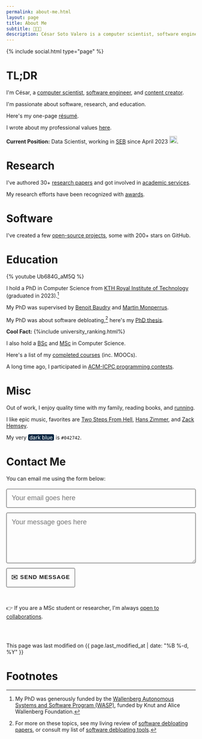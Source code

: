 ```yaml
---
permalink: about-me.html
layout: page
title: About Me
subtitle: 👨🏼‍💻
description: César Soto Valero is a computer scientist, software engineer, and content creator.
---
```


{% include social.html type="page" %}

[//]: # (Profile to view: https://www.zeileis.org/)

[//]: # (<code style="text-align: center; font-family:jetbrains_monoregular, courier new, serif; font-size: 18px; font-weight: lighter">)

[//]: # ( <span class="type" style="text-align: center"></span>)


# TL;DR

I'm César, a [computer scientist](./publications.html), [software engineer](./software.html), and [content creator](./blog).

I'm passionate about software, research, and education. 

Here's my one-page [résumé](../files/CV/resume-cesar-2025.pdf).

I wrote about my professional values [here](./my-professional-values.html).

**Current Position:** Data Scientist, working in [SEB](https://seb.se/) since April 2023 <img class="emoji" title=":sweden:" alt=":sweden:" src="https://github.githubassets.com/images/icons/emoji/unicode/1f1f8-1f1ea.png" height="20" width="20">.

# Research

I've authored 30+ [research papers](./publications.html) and got involved in [academic services](./service.html).

My research efforts have been recognized with [awards](./awards.html).

# Software

I've created a few [open-source projects](./software.html), some with 200+ stars on GitHub.

# Education

{% youtube Ub684G_aM5Q %}

I hold a PhD in Computer Science from [KTH Royal Institute of Technology](https://kth.se) (graduated in 2023).[^4]

My PhD was supervised by [Benoit Baudry](https://www.kth.se/profile/baudry) and [Martin Monperrus](https://www.monperrus.net/martin/). 

My PhD was about software debloating,[^1] here's my [PhD thesis](https://www.cesarsotovalero.net/files/thesis/cesar-fulltext.pdf).

**Cool Fact:** {%include university_ranking.html%}

I also hold a [BSc](../../files/certificates/BSc_Degree_(certified)_eng.pdf) and [MSc](../../files/certificates/MSc_Degree_(certified)_eng.pdf) in Computer Science.

Here's a list of my [completed courses](./courses.html) (inc. MOOCs).

A long time ago, I participated in [ACM-ICPC programming contests](/competitions.html). 

# Misc

Out of work, I enjoy quality time with my family, reading books, and [running](/races.html).

I like epic music, favorites are [Two Steps From Hell](https://www.youtube.com/watch?v=9O4_awEHh1g), [Hans Zimmer](https://www.youtube.com/watch?v=hHwqfT4mhfI), and [Zack Hemsey](https://www.youtube.com/user/zackhemsey). 

My very <span style="background-color:#042742;color:white;border-radius:4px;">&nbsp;dark blue&nbsp;</span> is `#042742`.

#  Contact Me

<!-- 
     After implementing this contact form make sure
     1. you have defined "email: youremail@email.com" in _config.yml file.
     2. you verify your form on formspree.io.
-->

You can email me using the form below:

<form id="contact-me" class="wj-contact" action="https://formspree.io/mrgqpknn" method="POST">
    <input type="text" name="email" placeholder="Your email goes here">
    <textarea type="text" name="content" rows="5" placeholder="Your message goes here"></textarea>
    <input type="hidden" name="_next" value="<REDIRECTION LINK> ">
    <input type="hidden" name="_subject" value="New Contact Form Submission">
    <input type="text" name="_gotcha" style="display:none">
    <input type="submit" value="✉️ Send Message">
</form>

<style>
form.wj-contact input[type="text"], form.wj-contact textarea[type="text"] {
    width: 100%;
    vertical-align: middle;
    font-size: 18px;
    margin-top: 0.25em;
    margin-bottom: 0.5em;
    padding: 0.75em;
    font-weight: lighter;
    border-style: solid;
    border-color: #444;
    outline-color: #444;
    border-width: 1px;
    border-radius: 3px;
    transition: box-shadow .2s ease;
    font-family:  "Equity Text A", sans-serif;
    cursor: pointer;
    background-color: var(--blockquote-background-color);
}

form.wj-contact input[type="submit"] {
    outline: none;
    color: var(--main-text-color);
    border-radius: 3px;
    padding: 12px;
    margin: 0.25em 0 0 0;
    height: auto;
    font-family:  "Concourse T6", sans-serif;
    text-transform: uppercase;
    font-size: 15px;
    font-weight: 800;
    letter-spacing: 1px;
    border: 1px solid #444;
    background-color: var(--blockquote-background-color);
    transition: transform 0.1s ease, box-shadow 0.1s ease;
}

form.wj-contact input[type="submit"]:hover {
  background-color: var(--blockquote-background-color);
  color: var(--main-text-color);
  cursor: pointer;
}

form.wj-contact input[type="submit"]:active {
  transform: scale(0.95);
  box-shadow: 0 2px 4px rgba(0, 0, 0, 0.2);
}
</style>

<!-- Typing -->
<script src="https://cdn.jsdelivr.net/npm/typed.js@2.0.12"></script>
<script>
   var typed = new Typed('.type', {
      strings: [
              "I code in Java",
              "I code in R",
              "I code in Javascript",
              "I code in Python",
              "I design software",
              "I read research papers",
              "I contribute to open-source",
              "I write about what I learn",
              "I teach what I know",
              "I do research",
              "I overcome my failures",
              "I never stop learning",
              "I don't give up",              
              "I value family and friends",
              "I like listening podcasts",
              "I like homemade food",
              "I like photography",
      ],
      // Optionally use an HTML element to grab strings from (must wrap each string in a <p>)
      stringsElement: null,
      // typing speed
      typeSpeed: 100,
      // time before typing starts
      startDelay: 1200,
      // backspacing speed
      backSpeed: 20,
      // time before backspacing
      backDelay: 500,
      // loop
      loop: true,
      // false = infinite
      loopCount: 10,
      // show cursor
      showCursor: true,
      // character for cursor
      cursorChar: "|",
      // attribute to type (null == text)
      attr: null,
      // either html or text
      contentType: 'html',
      // call when done callback function
      callback: function () {
      },
      // starting callback function before each string
      preStringTyped: function () {
      },
      //callback for every typed string
      onStringTyped: function () {
      },
      // callback for reset
      resetCallback: function () {
      }
   });
</script>

<br>

👉 If you are a MSc student or researcher, I'm always [open to collaborations](./collaborations.html). 

<p class="post-meta" style="margin-top: 60px;">
   <i class="fas fa-user-edit"></i>
   This page was last modified on {{ page.last_modified_at | date: "%B %-d, %Y" }}
</p>

# Footnotes

[^1]: For more on these topics, see my living review of [software debloating papers](./software-debloating-papers.html), or consult my list of [software debloating tools](./software-debloating-tools.html).

[^4]: My PhD was generously funded by the [Wallenberg Autonomous Systems and Software Program (WASP)](https://wasp-sweden.org), funded by Knut and Alice Wallenberg Foundation.
